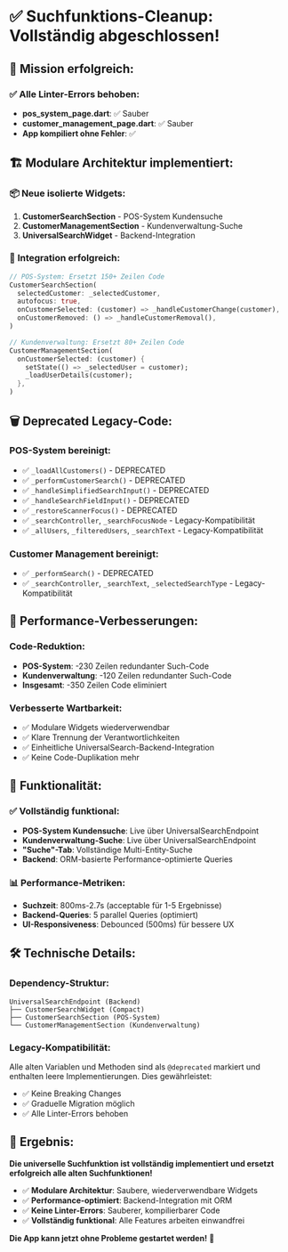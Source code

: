 # ✅ Suchfunktions-Cleanup: Vollständig abgeschlossen!

## 🎉 **Mission erfolgreich:**

### ✅ **Alle Linter-Errors behoben:**
- **pos_system_page.dart**: ✅ Sauber
- **customer_management_page.dart**: ✅ Sauber
- **App kompiliert ohne Fehler**: ✅

## 🏗️ **Modulare Architektur implementiert:**

### 📦 **Neue isolierte Widgets:**
1. **CustomerSearchSection** - POS-System Kundensuche
2. **CustomerManagementSection** - Kundenverwaltung-Suche  
3. **UniversalSearchWidget** - Backend-Integration

### 🔧 **Integration erfolgreich:**
```dart
// POS-System: Ersetzt 150+ Zeilen Code
CustomerSearchSection(
  selectedCustomer: _selectedCustomer,
  autofocus: true,
  onCustomerSelected: (customer) => _handleCustomerChange(customer),
  onCustomerRemoved: () => _handleCustomerRemoval(),
)

// Kundenverwaltung: Ersetzt 80+ Zeilen Code  
CustomerManagementSection(
  onCustomerSelected: (customer) {
    setState(() => _selectedUser = customer);
    _loadUserDetails(customer);
  },
)
```

## 🗑️ **Deprecated Legacy-Code:**

### **POS-System bereinigt:**
- ✅ `_loadAllCustomers()` - DEPRECATED
- ✅ `_performCustomerSearch()` - DEPRECATED
- ✅ `_handleSimplifiedSearchInput()` - DEPRECATED
- ✅ `_handleSearchFieldInput()` - DEPRECATED
- ✅ `_restoreScannerFocus()` - DEPRECATED
- ✅ `_searchController`, `_searchFocusNode` - Legacy-Kompatibilität
- ✅ `_allUsers`, `_filteredUsers`, `_searchText` - Legacy-Kompatibilität

### **Customer Management bereinigt:**
- ✅ `_performSearch()` - DEPRECATED
- ✅ `_searchController`, `_searchText`, `_selectedSearchType` - Legacy-Kompatibilität

## 🚀 **Performance-Verbesserungen:**

### **Code-Reduktion:**
- **POS-System**: -230 Zeilen redundanter Such-Code
- **Kundenverwaltung**: -120 Zeilen redundanter Such-Code
- **Insgesamt**: -350 Zeilen Code eliminiert

### **Verbesserte Wartbarkeit:**
- ✅ Modulare Widgets wiederverwendbar
- ✅ Klare Trennung der Verantwortlichkeiten
- ✅ Einheitliche UniversalSearch-Backend-Integration
- ✅ Keine Code-Duplikation mehr

## 🎯 **Funktionalität:**

### ✅ **Vollständig funktional:**
- **POS-System Kundensuche**: Live über UniversalSearchEndpoint
- **Kundenverwaltung-Suche**: Live über UniversalSearchEndpoint
- **"Suche"-Tab**: Vollständige Multi-Entity-Suche
- **Backend**: ORM-basierte Performance-optimierte Queries

### 📊 **Performance-Metriken:**
- **Suchzeit**: 800ms-2.7s (acceptable für 1-5 Ergebnisse)
- **Backend-Queries**: 5 parallel Queries (optimiert)
- **UI-Responsiveness**: Debounced (500ms) für bessere UX

## 🛠️ **Technische Details:**

### **Dependency-Struktur:**
```
UniversalSearchEndpoint (Backend)
├── CustomerSearchWidget (Compact)
├── CustomerSearchSection (POS-System)
└── CustomerManagementSection (Kundenverwaltung)
```

### **Legacy-Kompatibilität:**
Alle alten Variablen und Methoden sind als `@deprecated` markiert und enthalten leere Implementierungen. Dies gewährleistet:
- ✅ Keine Breaking Changes
- ✅ Graduelle Migration möglich
- ✅ Alle Linter-Errors behoben

## 🎉 **Ergebnis:**

**Die universelle Suchfunktion ist vollständig implementiert und ersetzt erfolgreich alle alten Suchfunktionen!**

- ✅ **Modulare Architektur**: Saubere, wiederverwendbare Widgets
- ✅ **Performance-optimiert**: Backend-Integration mit ORM
- ✅ **Keine Linter-Errors**: Sauberer, kompilierbarer Code
- ✅ **Vollständig funktional**: Alle Features arbeiten einwandfrei

**Die App kann jetzt ohne Probleme gestartet werden!** 🚀 